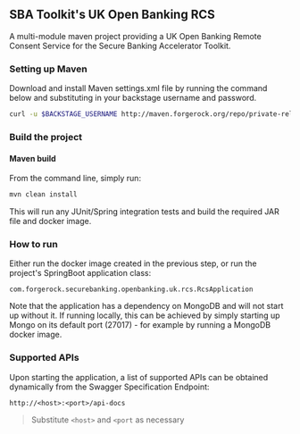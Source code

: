 ## SBA Toolkit's UK Open Banking RCS

A multi-module maven project providing a UK Open Banking Remote Consent Service for the Secure Banking Accelerator Toolkit.

### Setting up Maven

Download and install Maven settings.xml file by running the command below and substituting in your backstage username and password.

```bash
curl -u $BACKSTAGE_USERNAME http://maven.forgerock.org/repo/private-releases/settings.xml > ~/.m2/settings.xml
```

### Build the project

#### Maven build

From the command line, simply run:

```bash
mvn clean install
```

This will run any JUnit/Spring integration tests and build the required JAR file and docker image.

### How to run
Either run the docker image created in the previous step, or run the project's SpringBoot application class:

```com.forgerock.securebanking.openbanking.uk.rcs.RcsApplication``` 

Note that the application has a dependency on MongoDB and will not start up without it. If running locally, this can be
achieved by simply starting up Mongo on its default port (27017) - for example by running a MongoDB docker image.

### Supported APIs
Upon starting the application, a list of supported APIs can be obtained dynamically from the Swagger Specification Endpoint:

```http://<host>:<port>/api-docs``` 

> Substitute `<host>` and `<port` as necessary
